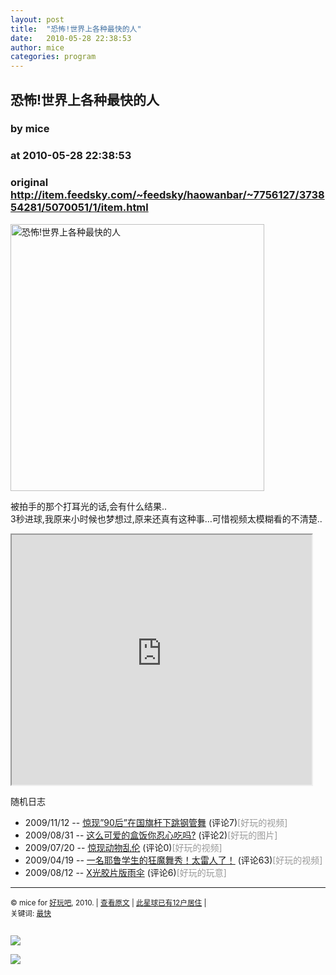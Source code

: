 ```yaml
---
layout: post
title:  "恐怖!世界上各种最快的人"
date:   2010-05-28 22:38:53
author: mice
categories: program
---
```


## 恐怖!世界上各种最快的人
### by mice
### at 2010-05-28 22:38:53
### original <http://item.feedsky.com/~feedsky/haowanbar/~7756127/373854281/5070051/1/item.html>

<p><a href="http://www.9haow.cn/wp-content/uploads/2010/05/fast.jpg"><img src="http://www.9haow.cn/wp-content/uploads/2010/05/fast.jpg" alt="恐怖!世界上各种最快的人" title="恐怖!世界上各种最快的人" width="406" height="427"></a></p><p>被拍手的那个打耳光的话,会有什么结果..<br> 3秒进球,我原来小时候也梦想过,原来还真有这种事…可惜视频太模糊看的不清楚..</p><p><iframe src="http://reader.googleusercontent.com/reader/embediframe?src=http://player.youku.com/player.php/sid/XMTIxODY4NDAw/v.swf&amp;width=480&amp;height=400" width="480" height="400"></iframe></p><p>随机日志</p><ul><li>2009/11/12 -- <a href="http://www.9haow.cn/2009/11/12/gangguan.html" title="惊现”90后”在国旗杆下跳钢管舞">惊现”90后”在国旗杆下跳钢管舞</a> (评论7)<span style="color:#999999">[好玩的视频]</span></li><li>2009/08/31 -- <a href="http://www.9haow.cn/2009/08/31/keai_hefan.html" title="这么可爱的盒饭你忍心吃吗?">这么可爱的盒饭你忍心吃吗?</a> (评论2)<span style="color:#999999">[好玩的图片]</span></li><li>2009/07/20 -- <a href="http://www.9haow.cn/2009/07/20/dongwu-luanluen.html" title="惊现动物乱伦">惊现动物乱伦</a> (评论0)<span style="color:#999999">[好玩的视频]</span></li><li>2009/04/19 -- <a href="http://www.9haow.cn/2009/04/19/yeludaxue-kuangmowu.html" title="一名耶鲁学生的狂魔舞秀！太雷人了！">一名耶鲁学生的狂魔舞秀！太雷人了！</a> (评论63)<span style="color:#999999">[好玩的视频]</span></li><li>2009/08/12 -- <a href="http://www.9haow.cn/2009/08/12/x-ray.html" title="X光胶片版雨伞">X光胶片版雨伞</a> (评论6)<span style="color:#999999">[好玩的玩意]</span></li></ul><hr><p><small>© mice for <a href="http://www.9haow.cn">好玩吧</a>, 2010. | <a href="http://www.9haow.cn/2010/05/28/fast.html">查看原文</a> | <a href="http://www.9haow.cn/2010/05/28/fast.html#comments">此星球已有12户居住</a> | <br> 关键词: <a href="http://www.9haow.cn/tag/%e6%9c%80%e5%bf%ab" rel="tag">最快</a><br> </small></p><img src="http://www1.feedsky.com/t1/373854281/haowanbar/feedsky/s.gif?r=http://item.feedsky.com/~feedsky/haowanbar/~7756127/373854281/5070051/1/item.html" border="0" height="0" width="0"><p><a href="http://www1.feedsky.com/r/l/feedsky/haowanbar/373854281/art01.html"><img border="0" ismap src="http://www1.feedsky.com/r/i/feedsky/haowanbar/373854281/art01.gif"></a></p><p><a href="http://feed.feedsky.com/~flare/haowanbar?a=057d8cbd539a1e2939daeef7f26363f2"><img src="http://feed.feedsky.com/~flare/haowanbar?i=057d8cbd539a1e2939daeef7f26363f2" border="0"></a></p>